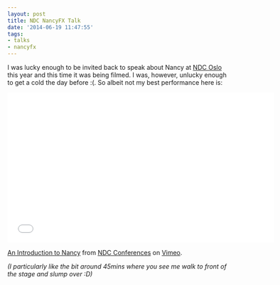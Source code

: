 ```yaml
---
layout: post
title: NDC NancyFX Talk
date: '2014-06-19 11:47:55'
tags:
- talks
- nancyfx
---
```


I was lucky enough to be invited back to speak about Nancy at [NDC Oslo]() this year and this time it was being filmed. I was, however, unlucky enough to get a cold the day before :(. So albeit not my best performance here is:

<iframe src="//player.vimeo.com/video/97419157" width="600" height="337" frameborder="0" webkitallowfullscreen mozallowfullscreen allowfullscreen></iframe> <p><a href="http://vimeo.com/97419157">An Introduction to Nancy</a> from <a href="http://vimeo.com/ndcoslo">NDC Conferences</a> on <a href="https://vimeo.com">Vimeo</a>.</p>

_(I particularly like the bit around 45mins where you see me walk to front of the stage and slump over :D)_